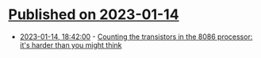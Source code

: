 # [Published on 2023-01-14](index.md)

* [2023-01-14, 18:42:00](https://news.ycombinator.com/item?id=34382744) - [Counting the transistors in the 8086 processor: it's harder than you might think](http://www.righto.com/2023/01/counting-transistors-in-8086-processor.html)
